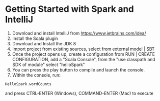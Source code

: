 # Getting Started with Spark and IntelliJ

1. Download and install IntelliJ from https://www.jetbrains.com/idea/
2. Install the Scala plugin
3. Download and Install the JDK 8
4. Import project from existing sources, select from external model | SBT
5. Once the project opens up, create a configuration from RUN | CREATE CONFIGURATION, add a "Scala Console", from the "use classpath and SDK of module" select "helloSpark"
6. You can press the play button to compile and launch the console.
7. Within the console, run:

```
HelloSpark.wordCounts
```

and press CTRL-ENTER (Windows), COMMAND-ENTER (Mac) to execute